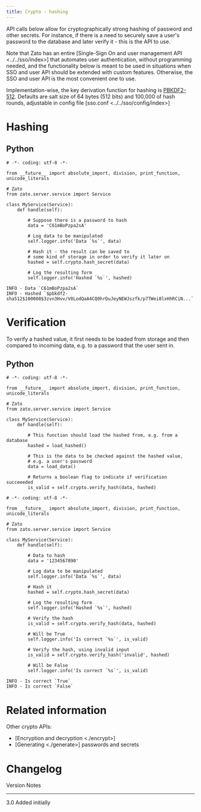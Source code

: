 ```yaml
---
title: Crypto - hashing
---
```


API calls below allow for cryptographically strong hashing of password and other secrets. For instance, if there is a need
to securely save a user\'s password to the database and later verify it - this is the API to use.

Note that Zato has an entire [Single-Sign On and user management API \<../../sso/index\>] that automates user authentication,
without programming needed, and the functionality below is meant to be used in situations when SSO and user API should be
extended with custom features. Otherwise, the SSO and user API is the most convenient one to use.

Implementation-wise, the key derivation function for hashing is [PBKDF2-512](https://en.wikipedia.org/wiki/PBKDF2). Defaults
are salt size of 64 bytes (512 bits) and 100,000 of hash rounds, adjustable in config file [sso.conf \<../../sso/config/index\>]

Hashing
=======

Python
------

``` {.python}
# -*- coding: utf-8 -*-

from __future__ import absolute_import, division, print_function, unicode_literals

# Zato
from zato.server.service import Service

class MyService(Service):
    def handle(self):

        # Suppose there is a password to hash
        data = 'C61mBoPzpa2sA'

        # Log data to be manipulated
        self.logger.info('Data `%s`', data)

        # Hash it - the result can be saved to
        # some kind of storage in order to verify it later on
        hashed = self.crypto.hash_secret(data)

        # Log the resulting form
        self.logger.info('Hashed `%s`', hashed)
```

``` {.bash}
INFO - Data `C61mBoPzpa2sA`
INFO - Hashed `$pbkdf2-sha512$100000$3zvn3Hvv/V8LodQaA4CQ0hrDuJeyNEWJszfk/p7TWei8lxHhRCiN...`
```

Verification
============

To verify a hashed value, it first needs to be loaded from storage and then compared to incoming data, e.g. to a password
that the user sent in.

Python
------

``` {.python}
# -*- coding: utf-8 -*-

from __future__ import absolute_import, division, print_function, unicode_literals

# Zato
from zato.server.service import Service

class MyService(Service):
    def handle(self):

        # This function should load the hashed from, e.g. from a database
        hashed = load_hashed()

        # This is the data to be checked against the hashed value,
        # e.g. a user's password
        data = load_data()

        # Returns a boolean flag to indicate if verification succeeeded
        is_valid = self.crypto.verify_hash(data, hashed)
```

``` {.python}
# -*- coding: utf-8 -*-

from __future__ import absolute_import, division, print_function, unicode_literals

# Zato
from zato.server.service import Service

class MyService(Service):
    def handle(self):

        # Data to hash
        data = '1234567890'

        # Log data to be manipulated
        self.logger.info('Data `%s`', data)

        # Hash it
        hashed = self.crypto.hash_secret(data)

        # Log the resulting form
        self.logger.info('Hashed `%s`', hashed)

        # Verify the hash
        is_valid = self.crypto.verify_hash(data, hashed)

        # Will be True
        self.logger.info('Is correct `%s`', is_valid)

        # Verify the hash, using invalid input
        is_valid = self.crypto.verify_hash('invalid', hashed)

        # Will be False
        self.logger.info('Is correct `%s`', is_valid)
```

``` {.bash}
INFO - Is correct `True`
INFO - Is correct `False`
```

Related information
===================

Other crypto APIs:

-   [Encryption and decryption \<./encrypt\>]
-   [Generating \<./generate\>] passwords and secrets

Changelog
=========

  Version   Notes
  --------- -----------------
  3.0       Added initially
